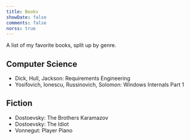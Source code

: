 ```yaml
---
title: Books
showDate: false
comments: false
norss: true
---
```


A list of my favorite books, split up by genre.

## Computer Science
- Dick, Hull, Jackson: Requirements Engineering
- Yosifovich, Ionescu, Russinovich, Solomon: Windows Internals Part 1


## Fiction
- Dostoevsky: The Brothers Karamazov
- Dostoevsky: The Idiot
- Vonnegut: Player Piano
